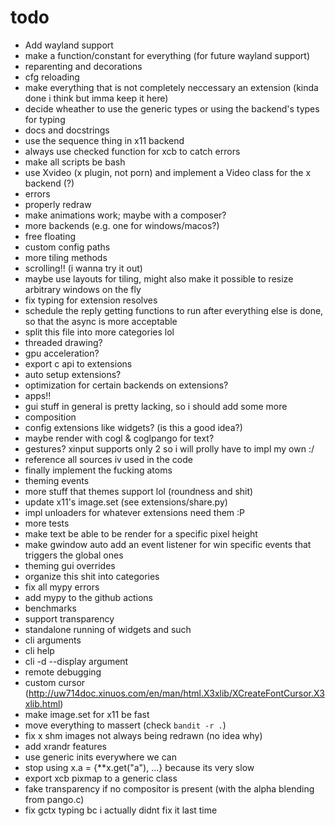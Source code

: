 
# todo

- Add wayland support
- make a function/constant for everything (for future wayland support)
- reparenting and decorations
- cfg reloading
- make everything that is not completely neccessary an extension (kinda done i think but imma keep it here)
- decide wheather to use the generic types or using the backend's types for typing
- docs and docstrings
- use the sequence thing in x11 backend
- always use checked function for xcb to catch errors
- make all scripts be bash
- use Xvideo (x plugin, not porn) and implement a Video class for the x backend (?)
- errors
- properly redraw
- make animations work; maybe with a composer?
- more backends (e.g. one for windows/macos?)
- free floating
- custom config paths
- more tiling methods
- scrolling!! (i wanna try it out)
- maybe use layouts for tiling, might also make it possible to resize arbitrary windows on the fly
- fix typing for extension resolves
- schedule the reply getting functions to run after everything else is done, so that the async is more acceptable
- split this file into more categories lol
- threaded drawing?
- gpu acceleration?
- export c api to extensions
- auto setup extensions?
- optimization for certain backends on extensions?
- apps!!
- gui stuff in general is pretty lacking, so i should add some more
- composition
- config extensions like widgets? (is this a good idea?)
- maybe render with cogl & coglpango for text?
- gestures? xinput supports only 2 so i will prolly have to impl my own :/
- reference all sources iv used in the code
- finally implement the fucking atoms
- theming events
- more stuff that themes support lol (roundness and shit)
- update x11's image.set (see extensions/share.py)
- impl unloaders for whatever extensions need them :P
- more tests
- make text be able to be render for a specific pixel height
- make gwindow auto add an event listener for win specific events that triggers the global ones
- theming gui overrides
- organize this shit into categories
- fix all mypy errors
- add mypy to the github actions
- benchmarks
- support transparency
- standalone running of widgets and such
- cli arguments
- cli help
- cli -d --display argument
- remote debugging
- custom cursor (<http://uw714doc.xinuos.com/en/man/html.X3xlib/XCreateFontCursor.X3xlib.html>)
- make image.set for x11 be fast
- move everything to massert (check ``bandit -r .``)
- fix x shm images not always being redrawn (no idea why)
- add xrandr features
- use generic inits everywhere we can
- stop using x.a = {**x.get("a"), ...} because its very slow
- export xcb pixmap to a generic class
- fake transparency if no compositor is present (with the alpha blending from pango.c)
- fix gctx typing bc i actually didnt fix it last time